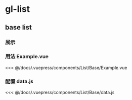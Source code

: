 # gl-list

## base list
### 展示
<List-Base-Example></List-Base-Example>

### 用法 Example.vue

<<< @/docs/.vuepress/components/List/Base/Example.vue

### 配置 data.js

<<< @/docs/.vuepress/components/List/Base/data.js



